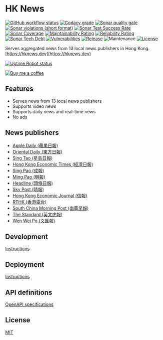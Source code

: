 # HK News

[![GitHub workflow status](https://img.shields.io/github/workflow/status/ayltai/hknews/CI?style=flat)](https://github.com/ayltai/hknews/actions)
[![Codacy grade](https://img.shields.io/codacy/grade/a9257522b45d40e094649095d3a33ecd.svg?style=flat)](https://app.codacy.com/app/AlanTai/hknews/dashboard)
[![Sonar quality gate](https://img.shields.io/sonar/quality_gate/ayltai_hknews?style=flat&server=https%3A%2F%2Fsonarcloud.io)](https://sonarcloud.io/dashboard?id=ayltai_hknews)
[![Sonar violations (short format)](https://img.shields.io/sonar/violations/ayltai_hknews?style=flat&format=short&server=https%3A%2F%2Fsonarcloud.io)](https://sonarcloud.io/dashboard?id=ayltai_hknews)
[![Sonar Test Success Rate](https://img.shields.io/sonar/test_success_density/ayltai_hknews?style=flat&server=https%3A%2F%2Fsonarcloud.io)](https://sonarcloud.io/dashboard?id=ayltai_hknews)
[![Sonar Coverage](https://img.shields.io/sonar/coverage/ayltai_hknews?style=flat&server=https%3A%2F%2Fsonarcloud.io)](https://sonarcloud.io/dashboard?id=ayltai_hknews)
[![Maintainability Rating](https://sonarcloud.io/api/project_badges/measure?project=ayltai_hknews&metric=sqale_rating)](https://sonarcloud.io/dashboard?id=ayltai_hknews)
[![Reliability Rating](https://sonarcloud.io/api/project_badges/measure?project=ayltai_hknews&metric=reliability_rating)](https://sonarcloud.io/dashboard?id=ayltai_hknews)
[![Sonar Tech Debt](https://img.shields.io/sonar/tech_debt/ayltai_hknews?style=flat&server=https%3A%2F%2Fsonarcloud.io)](https://sonarcloud.io/dashboard?id=ayltai_hknews)
[![Vulnerabilities](https://sonarcloud.io/api/project_badges/measure?project=ayltai_hknews&metric=vulnerabilities)](https://sonarcloud.io/dashboard?id=ayltai_hknews)
[![Release](https://img.shields.io/github/release/ayltai/hknews.svg?style=flat)](https://github.com/ayltai/hknews/releases)
![Maintenance](https://img.shields.io/maintenance/yes/2020?style=flat)
[![License](https://img.shields.io/github/license/ayltai/hknews.svg?style=flat)](https://github.com/ayltai/hknews/blob/master/LICENSE)

Serves aggregated news from 13 local news publishers in Hong Kong. [https://hknews.dev](https://hknews.dev)

[![Uptime Robot status](https://img.shields.io/uptimerobot/status/m783235303-dd3e7baceda2ae13eb1881cd)](https://stats.uptimerobot.com/8o3Erh6PyD)

[![Buy me a coffee](https://img.shields.io/static/v1?label=Buy%20me%20a&message=coffee&color=important&style=flat&logo=buy-me-a-coffee&logoColor=white)](https://buymeacoff.ee/ayltai)

## Features

* Serves news from 13 local news publishers
* Supports video news
* Supports daily news and real-time news
* No ads

## News publishers

* [Apple Daily (蘋果日報)](http://hk.apple.nextmedia.com)
* [Oriental Daily (東方日報)](http://orientaldaily.on.cc)
* [Sing Tao (星島日報)](http://std.stheadline.com)
* [Hong Kong Economic Times (經濟日報)](http://www.hket.com)
* [Sing Pao (成報)](https://www.singpao.com.hk)
* [Ming Pao (明報)](http://www.mingpao.com)
* [Headline (頭條日報)](http://hd.stheadline.com)
* [Sky Post (晴報)](http://skypost.ulifestyle.com.hk)
* [Hong Kong Economic Journal (信報)](http://www.hkej.com)
* [RTHK (香港電台)](http://news.rthk.hk)
* [South China Morning Post (南華早報)](http://www.scmp.com/frontpage/hk)
* [The Standard (英文虎報)](http://www.thestandard.com.hk)
* [Wen Wei Po (文匯報)](http://news.wenweipo.com)

## Development

[Instructions](https://github.com/ayltai/hknews/tree/master/development.md)

## Deployment

[Instructions](https://github.com/ayltai/hknews/tree/master/src/main/terraform)

## API definitions

[OpenAPI specifications](https://github.com/ayltai/hknews/blob/master/api.yml)

## License
[MIT](https://github.com/ayltai/hknews/blob/master/LICENSE)
